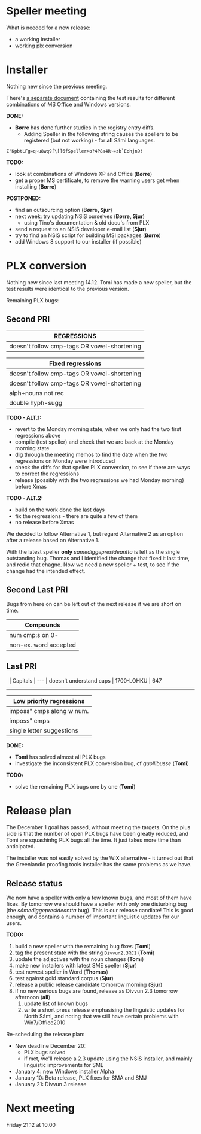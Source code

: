 # Speller meeting

What is needed for a new release:
* a working installer
* working plx conversion

# Installer

Nothing new since the previous meeting.

There's [a separate document](WindowsInstallationTest.html) containing the test results for different combinations of MS Office and Windows  versions.

**DONE:**
* **Børre** has done further studies in the registry entry diffs.
    - Adding Speller in the following string causes the spellers to be registered (but not working) - for **all** Sámi languages.

```
Z'KpbtLFg=q~u8wq9[\[]6fSpeller>o?4P8a4R~=zb`Eohjn9!
```

**TODO:**
* look at combinations of Windows XP and Office (**Børre**)
* get a proper MS certificate, to remove the warning users get when installing (**Børre**)

**POSTPONED:**
* find an outsourcing option (**Børre, Sjur**)
* next week: try updating NSIS ourselves (**Børre, Sjur**)
    - using Tino's documentation & old docu's from PLX
* send a request to an NSIS developer e-mail list (**Sjur**)
* try to find an NSIS script for building MSI packages (**Børre**)
* add Windows 8 support to our installer (if possible)

# PLX conversion

Nothing new since last meeting 14.12. Tomi has made a new speller, but the test results were identical to the previous version.

Remaining PLX bugs:

## Second PRI

|  REGRESSIONS
| --- 
|  doesn't follow cmp-tags OR vowel-shortening | sámediggepresideanta Sámediggeáirrasin | 489 | THIS ONE!THIS ONE!THIS ONE!

|  Fixed regressions
| --- 
|  doesn't follow cmp-tags OR vowel-shortening | searvvepresideanta > searvepresideanta | 489         | FIXED
|  doesn't follow cmp-tags OR vowel-shortening | rájirastema                            | 535,604,639 | FIXED
|  alph+nouns not rec                          | a-muorra                               | 785,818     | FIXED
|  double hyph-sugg                            | SF--muorra                             | 818         | FIXED

**TODO - ALT.1:**
* revert to the Monday morning state, when we only had the two first regressions above
* compile (test speller) and check that we are back at the Monday morning state
* dig through the meeting memos to find the date when the two regressions on Monday were introduced
* check the diffs for that speller PLX conversion, to see if there are ways to correct the regressions
* release (possibly with the two regressions we had Monday morning) before Xmas

**TODO - ALT.2:**
* build on the work done the last days
* fix the regressions - there are quite a few of them
* no release before Xmas

We decided to follow Alternative 1, but regard Alternative 2 as an option after a release based on Alternative 1.

With the latest speller **only** *samediggepresideantta* is left as the single outstanding bug. Thomas and I identified the change that fixed it last time, and redid that chagne. Now we need a new speller + test, to see if the change had the intended effect.

## Second Last PRI

Bugs from here on can be left out of the next release if we are short on time.

|  Compounds
| --- 
|  num cmp:s on 0-       | 051-nummarat | 631
|  non-ex. word accepted | saame        | 658

## Last PRI

 
|  Capitals
| --- 
|  doesn't understand caps | 1700-LOHKU | 647

----

|  Low priority regressions
| --- 
|  imposs" cmps along w num. | 0-geažideapmigárvu (geažideapmigárvu is impossible) | 536,1145 | NO SUGGESTIONS - GOOD - BUT:
|  imposs" cmps              | sákkasteapmifierbmi > aseákkasteapmifierbmi   etc   | 536      | not a big deal
|  single letter suggestions | đ                                                   | 461      | not a big deal

**DONE:**
* **Tomi** has solved almost all PLX bugs
* investigate the inconsistent PLX conversion bug, cf *guollibusse* (**Tomi**)

**TODO:**
* solve the remaining PLX bugs one by one (**Tomi**)

# Release plan

The December 1 goal has passed, without meeting the targets. On the plus side is that the number of open PLX bugs have been greatly reduced, and Tomi are squashinhg PLX bugs all the time. It just takes more time than anticipated.

The installer was not easily solved by the WiX alternative - it turned out that the Greenlandic proofing tools installer has the same problems as we have.

## Release status

We now have a speller with only a few known bugs, and most of them have fixes. By tomorrow we should have a speller with only one disturbing bug (the *sámediggepresideantta* bug). This is our release candiate! This is good enough, and contains a number of important linguistic updates for our users.

**TODO:**
1. build a new speller with the remaining bug fixes (**Tomi**)
1. tag the present state with the string `Divvun2.3RC1` (**Tomi**)
1. update the adjectives with the noun changes (**Tomi**)
1. make new installers with latest SME speller (**Sjur**)
1. test newest speller in Word (**Thomas**)
1. test against gold standard corpus (**Sjur**)
1. release a public release candidate tomorrow morning (**Sjur**)
1. if no new serious bugs are found, release as Divvun 2.3 tomorrow afternoon (**all**)
    1. update list of known bugs
    1. write a short press release emphasising the linguistic updates for North Sámi, and noting that we still have certain problems with Win7/Office2010

Re-scheduling the release plan:

* New deadline December 20:
    - PLX bugs solved
    - if met, we'll release a 2.3 update using the NSIS installer, and mainly linguistic improvements for SME
* January 4: new Windows installer Alpha
* January 10: Beta release, PLX fixes for SMA and SMJ
* January 21: Divvun 3 release

# Next meeting

Friday 21.12 at 10.00
